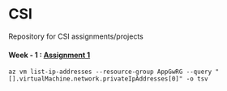 # CSI
Repository for CSI assignments/projects

#### Week - 1 : [Assignment 1](https://github.com/I-Ishika-012/CSI/blob/main/Week1/Assignment%201.pdf)

```
az vm list-ip-addresses --resource-group AppGwRG --query "[].virtualMachine.network.privateIpAddresses[0]" -o tsv
```
